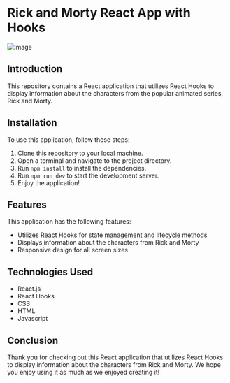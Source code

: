 # Rick and Morty React App with Hooks

![image](https://user-images.githubusercontent.com/115187369/234384595-d01b6e9b-e49a-4970-a305-87c0105ad458.png)

## Introduction
This repository contains a React application that utilizes React Hooks to display information about the characters from the popular animated series, Rick and Morty.

## Installation
 To use this application, follow these steps:

1. Clone this repository to your local machine.
2. Open a terminal and navigate to the project directory.
3. Run `npm install` to install the dependencies.
4. Run `npm run dev` to start the development server.
5. Enjoy the application!

## Features

This application has the following features:

- Utilizes React Hooks for state management and lifecycle methods
- Displays information about the characters from Rick and Morty
- Responsive design for all screen sizes

## Technologies Used
- React.js
- React Hooks
- CSS
- HTML
- Javascript

## Conclusion
Thank you for checking out this React application that utilizes React Hooks to display information about the characters from Rick and Morty. We hope you enjoy using it as much as we enjoyed creating it!

